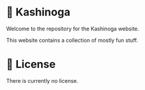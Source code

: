 # 💖 Kashinoga

Welcome to the repository for the Kashinoga website.

This website contains a collection of mostly fun stuff.

# 🪪 License 

There is currently no license.
